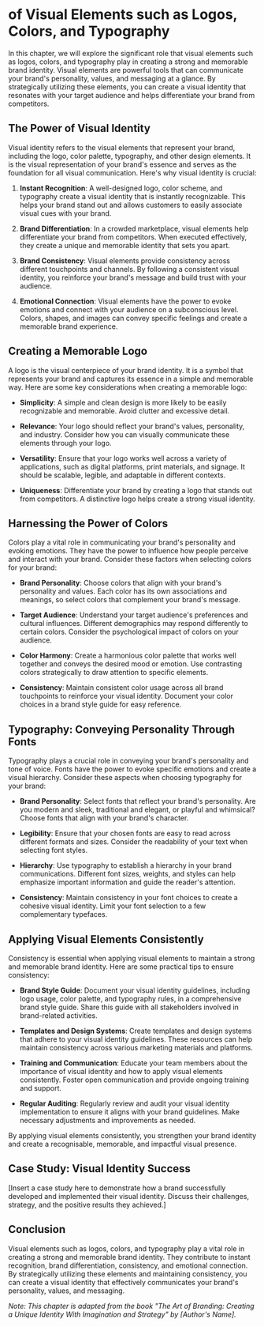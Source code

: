 of Visual Elements such as Logos, Colors, and Typography
==============================================================================

In this chapter, we will explore the significant role that visual elements such as logos, colors, and typography play in creating a strong and memorable brand identity. Visual elements are powerful tools that can communicate your brand's personality, values, and messaging at a glance. By strategically utilizing these elements, you can create a visual identity that resonates with your target audience and helps differentiate your brand from competitors.

The Power of Visual Identity
----------------------------

Visual identity refers to the visual elements that represent your brand, including the logo, color palette, typography, and other design elements. It is the visual representation of your brand's essence and serves as the foundation for all visual communication. Here's why visual identity is crucial:

1. **Instant Recognition**: A well-designed logo, color scheme, and typography create a visual identity that is instantly recognizable. This helps your brand stand out and allows customers to easily associate visual cues with your brand.

2. **Brand Differentiation**: In a crowded marketplace, visual elements help differentiate your brand from competitors. When executed effectively, they create a unique and memorable identity that sets you apart.

3. **Brand Consistency**: Visual elements provide consistency across different touchpoints and channels. By following a consistent visual identity, you reinforce your brand's message and build trust with your audience.

4. **Emotional Connection**: Visual elements have the power to evoke emotions and connect with your audience on a subconscious level. Colors, shapes, and images can convey specific feelings and create a memorable brand experience.

Creating a Memorable Logo
-------------------------

A logo is the visual centerpiece of your brand identity. It is a symbol that represents your brand and captures its essence in a simple and memorable way. Here are some key considerations when creating a memorable logo:

* **Simplicity**: A simple and clean design is more likely to be easily recognizable and memorable. Avoid clutter and excessive detail.

* **Relevance**: Your logo should reflect your brand's values, personality, and industry. Consider how you can visually communicate these elements through your logo.

* **Versatility**: Ensure that your logo works well across a variety of applications, such as digital platforms, print materials, and signage. It should be scalable, legible, and adaptable in different contexts.

* **Uniqueness**: Differentiate your brand by creating a logo that stands out from competitors. A distinctive logo helps create a strong visual identity.

Harnessing the Power of Colors
------------------------------

Colors play a vital role in communicating your brand's personality and evoking emotions. They have the power to influence how people perceive and interact with your brand. Consider these factors when selecting colors for your brand:

* **Brand Personality**: Choose colors that align with your brand's personality and values. Each color has its own associations and meanings, so select colors that complement your brand's message.

* **Target Audience**: Understand your target audience's preferences and cultural influences. Different demographics may respond differently to certain colors. Consider the psychological impact of colors on your audience.

* **Color Harmony**: Create a harmonious color palette that works well together and conveys the desired mood or emotion. Use contrasting colors strategically to draw attention to specific elements.

* **Consistency**: Maintain consistent color usage across all brand touchpoints to reinforce your visual identity. Document your color choices in a brand style guide for easy reference.

Typography: Conveying Personality Through Fonts
-----------------------------------------------

Typography plays a crucial role in conveying your brand's personality and tone of voice. Fonts have the power to evoke specific emotions and create a visual hierarchy. Consider these aspects when choosing typography for your brand:

* **Brand Personality**: Select fonts that reflect your brand's personality. Are you modern and sleek, traditional and elegant, or playful and whimsical? Choose fonts that align with your brand's character.

* **Legibility**: Ensure that your chosen fonts are easy to read across different formats and sizes. Consider the readability of your text when selecting font styles.

* **Hierarchy**: Use typography to establish a hierarchy in your brand communications. Different font sizes, weights, and styles can help emphasize important information and guide the reader's attention.

* **Consistency**: Maintain consistency in your font choices to create a cohesive visual identity. Limit your font selection to a few complementary typefaces.

Applying Visual Elements Consistently
-------------------------------------

Consistency is essential when applying visual elements to maintain a strong and memorable brand identity. Here are some practical tips to ensure consistency:

* **Brand Style Guide**: Document your visual identity guidelines, including logo usage, color palette, and typography rules, in a comprehensive brand style guide. Share this guide with all stakeholders involved in brand-related activities.

* **Templates and Design Systems**: Create templates and design systems that adhere to your visual identity guidelines. These resources can help maintain consistency across various marketing materials and platforms.

* **Training and Communication**: Educate your team members about the importance of visual identity and how to apply visual elements consistently. Foster open communication and provide ongoing training and support.

* **Regular Auditing**: Regularly review and audit your visual identity implementation to ensure it aligns with your brand guidelines. Make necessary adjustments and improvements as needed.

By applying visual elements consistently, you strengthen your brand identity and create a recognisable, memorable, and impactful visual presence.

Case Study: Visual Identity Success
-----------------------------------

\[Insert a case study here to demonstrate how a brand successfully developed and implemented their visual identity. Discuss their challenges, strategy, and the positive results they achieved.\]

Conclusion
----------

Visual elements such as logos, colors, and typography play a vital role in creating a strong and memorable brand identity. They contribute to instant recognition, brand differentiation, consistency, and emotional connection. By strategically utilizing these elements and maintaining consistency, you can create a visual identity that effectively communicates your brand's personality, values, and messaging.

*Note: This chapter is adapted from the book "The Art of Branding: Creating a Unique Identity With Imagination and Strategy" by \[Author's Name\].*
